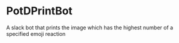 # PotDPrintBot
 A slack bot that prints the image which has the highest number of a specified emoji reaction
